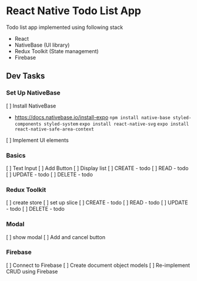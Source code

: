 # React Native Todo List App

Todo list app implemented using following stack

- React
- NativeBase (UI library)
- Redux Toolkit (State management)
- Firebase

## Dev Tasks

### Set Up NativeBase

[ ] Install NativeBase

- https://docs.nativebase.io/install-expo
  `npm install native-base styled-components styled-system`
  `expo install react-native-svg`
  `expo install react-native-safe-area-context`

[ ] Implement UI elements

### Basics

[ ] Text Input
[ ] Add Button
[ ] Display list
[ ] CREATE - todo
[ ] READ - todo
[ ] UPDATE - todo
[ ] DELETE - todo

### Redux Toolkit

[ ] create store
[ ] set up slice
[ ] CREATE - todo
[ ] READ - todo
[ ] UPDATE - todo
[ ] DELETE - todo

### Modal

[ ] show modal
[ ] Add and cancel button

### Firebase

[ ] Connect to Firebase
[ ] Create document object models
[ ] Re-implement CRUD using Firebase
